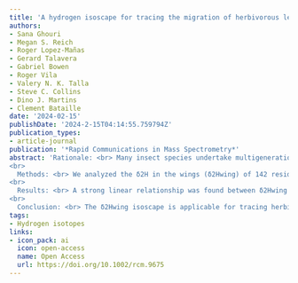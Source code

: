 ```yaml
---
title: 'A hydrogen isoscape for tracing the migration of herbivorous lepidopterans across the Afro‐Palearctic range'
authors:
- Sana Ghouri
- Megan S. Reich
- Roger Lopez-Mañas
- Gerard Talavera
- Gabriel Bowen
- Roger Vila
- Valery N. K. Talla
- Steve C. Collins
- Dino J. Martins
- Clement Bataille
date: '2024-02-15'
publishDate: '2024-2-15T04:14:55.759794Z'
publication_types:
- article-journal
publication: '*Rapid Communications in Mass Spectrometry*'
abstract: 'Rationale: <br> Many insect species undertake multigenerational migrations in the Afro-tropical and Palearctic ranges, and understanding their migratory connectivity remains challenging due to their small size, short life span and large population sizes. Hydrogen isotopes (δ2H) can be used to reconstruct the movement of dispersing or migrating insects, but applying δ2H for provenance requires a robust isotope baseline map (i.e. isoscape) for the Afro-Palearctic.  
<br>
  Methods: <br> We analyzed the δ2H in the wings (δ2Hwing) of 142 resident butterflies from 56 sites across the Afro-Palearctic. The δ2Hwing values were compared to the predicted local growing-season precipitation δ2H values (δ2HGSP) using a linear regression model to develop an insect wing δ2H isoscape. We used multivariate linear mixed models and high-resolution and time-specific remote sensing climate and environmental data to explore the controls of the residual δ2Hwing variability.  
<br>
  Results: <br> A strong linear relationship was found between δ2Hwing and δ2HGSP values (r2 = 0.53). The resulting isoscape showed strong patterns across the Palearctic but limited variation and high uncertainty for the Afro-tropics. Positive residuals of this relationship were correlated with dry conditions for the month preceding sampling whereas negative residuals were correlated with more wet days for the month preceding sampling. High intra-site δ2Hwing variance was associated with lower relative humidity for the month preceding sampling and higher elevation.  
<br>
  Conclusion: <br> The δ2Hwing isoscape is applicable for tracing herbivorous lepidopteran insects that migrate across the Afro-Palearctic range but has limited geolocation potential in the Afro-tropics. The spatial analysis of uncertainty using high-resolution climatic data demonstrated that many African regions with highly variable evaporation rates and relative humidity have δ2Hwing values that are less related to δ2HGSP values. Increasing geolocation precision will require new modeling approaches using more time-specific environmental data and/or independent geolocation tools.'
tags:
- Hydrogen isotopes
links:
- icon_pack: ai
  icon: open-access
  name: Open Access
  url: https://doi.org/10.1002/rcm.9675
---
```

